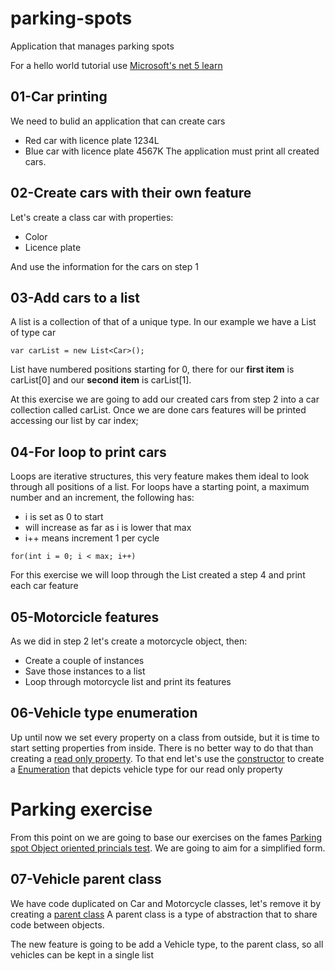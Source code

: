# parking-spots
Application that manages parking spots

For a hello world tutorial use [Microsoft's net 5 learn](https://dotnet.microsoft.com/en-us/learn/dotnet/hello-world-tutorial/intro)

## 01-Car printing
We need to bulid an application that can create cars
* Red car with licence plate 1234L
* Blue car with licence plate 4567K
The application must print all created cars.

## 02-Create cars with their own feature
Let's create a class car with properties:
* Color 
* Licence plate

And use the information for the cars on step 1

## 03-Add cars to a list

A list is a collection of that of a unique type.
In our example we have a List of type car 

```
var carList = new List<Car>();
```

List have numbered positions starting for 0, there for our **first item** is carList[0] and our **second item** is carList[1].

At this exercise we are going to add our created cars from step 2 into a car collection called carList.
Once we are done cars features will be printed accessing our list by car index;

## 04-For loop to print cars

Loops are iterative structures, this very feature makes them ideal to look through all positions of a list.
For loops have a starting point, a maximum number and an increment, the following has:
* i is set as 0 to start
* will increase as far as i is lower that max
* i++ means increment 1 per cycle

```
for(int i = 0; i < max; i++)
```

For this exercise we will loop through the List created a step 4 and print each car feature

## 05-Motorcicle features
As we did in step 2 let's create a motorcycle object, then:
* Create a couple of instances
* Save those instances to a list
* Loop through motorcycle list and print its features

## 06-Vehicle type enumeration

Up until now we set every property on a class from outside, but it is time to start setting properties from inside.
There is no better way to do that than creating a  [read only property](https://docs.microsoft.com/en-us/dotnet/csharp/properties#read-only). To that end let's use the [constructor](https://docs.microsoft.com/en-us/dotnet/csharp/programming-guide/classes-and-structs/constructors) to create a [Enumeration](https://docs.microsoft.com/en-us/dotnet/csharp/language-reference/builtin-types/enum?f1url=%3FappId%3DDev16IDEF1%26l%3DEN-US%26k%3Dk(enum_CSharpKeyword);k(DevLang-csharp)%26rd%3Dtrue) that depicts vehicle type for our read only property

# Parking exercise

From this point on we are going to base our exercises on the fames [Parking spot Object oriented princials test](https://www.geeksforgeeks.org/design-parking-lot-using-object-oriented-principles/).
We are going to aim for a simplified form.

## 07-Vehicle parent class

We have code duplicated on Car and Motorcycle classes, let's remove it by creating a [parent class](https://docs.microsoft.com/en-us/dotnet/csharp/language-reference/language-specification/classes#14242-base-classes)
A parent class is a type of abstraction that to share code between objects.

The new feature is going to be add a Vehicle type, to the parent class, so all vehicles can be kept in a single list
